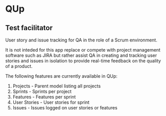 # QUp
## Test facilitator

User story and issue tracking for QA in the role of a Scrum environment.

It is not inteded for this app replace or compete with project management software such as JIRA but rather assist QA in creating and tracking user stories and issues in isolation to provide real-time feedback on the quality of a product.

The following features are currently available in QUp:

1. Projects - Parent model listing all projects
2. Sprints - Sprints per project
3. Features - Features per sprint
4. User Stories - User stories for sprint
5. Issues - Issues logged on user stories or features
